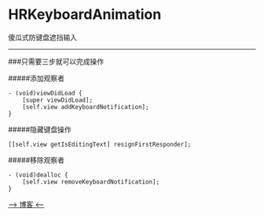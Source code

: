 # HRKeyboardAnimation
傻瓜式防键盘遮挡输入

***

###只需要三步就可以完成操作

#####添加观察者

```
- (void)viewDidLoad {
    [super viewDidLoad];
    [self.view addKeyboardNotification];
}
```

#####隐藏键盘操作

```
[[self.view getIsEditingText] resignFirstResponder];
```

#####移除观察者

```
- (void)dealloc {
    [self.view removeKeyboardNotification];
}
```

[--> 博客 <--](http://www.jianshu.com/p/179b74168b93)
